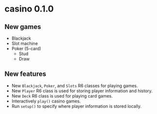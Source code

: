 # casino 0.1.0

## New games
  - Blackjack
  - Slot machine
  - Poker (5-card)
    - Stud
    - Draw

## New features
  - New `Blackjack`, `Poker`, and `Slots` R6 classes for playing games.
  - New `Player` R6 class is used for storing player information and history.
  - New `Deck` R6 class is used for playing card games.
  - Interactively `play()` casino games.
  - Run `setup()` to specify where player information is stored locally.